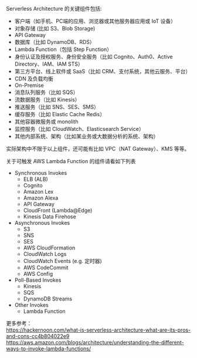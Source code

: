 Serverless Architecture 的关键组件包括:  
* 客户端（如手机、PC端的应用、浏览器或其他服务器应用或 IoT 设备）
* 对象存储 (比如 S3、Blob Storage) 
* API Gateway
* 数据库（比如 DynamoDB、RDS）
* Lambda Function（包括 Step Function）
* 身份认证及授权服务、身份安全服务（比如 Cognito、Auth0、Active Directory、IAM、IAM STS）
* 第三方平台、线上软件或 SaaS（比如 CRM、支付系统，其他云服务、平台）
* CDN 及负载均衡
* On-Premise
* 消息队列服务（比如 SQS）
* 流数据服务（比如 Kinesis）
* 推送服务（比如 SNS、SES、SMS）
* 缓存服务（比如 Elastic Cache Redis）
* 其他容器微服务或 monolith
* 监控服务（比如 CloudWatch、Elasticsearch Service）
* 其他内部系统、架构（比如某业务或大数据分析的系统、架构）  
  
实际架构中不限于以上组件，还可能有比如 VPC（NAT Gateway）、KMS 等等。  
  
关于可触发 AWS Lambda Function 的组件请看如下列表  
* Synchronous Invokes
    * ELB (ALB)
    * Cognito
    * Amazon Lex
    * Amazon Alexa
    * API Gateway
    * CloudFront (Lambda@Edge)
    * Kinesis Data Firehose
* Asynchronous Invokes
    * S3
    * SNS
    * SES
    * AWS CloudFormation
    * CloudWatch Logs
    * CloudWatch Events (e.g. 定时器)
    * AWS CodeCommit
    * AWS Config
* Poll-Based Invokes
    * Kinesis
    * SQS
    * DynamoDB Streams
* Other Invokes
    * Lambda Function
  
  
更多参考：  
https://hackernoon.com/what-is-serverless-architecture-what-are-its-pros-and-cons-cc4b804022e9  
https://aws.amazon.com/blogs/architecture/understanding-the-different-ways-to-invoke-lambda-functions/  
